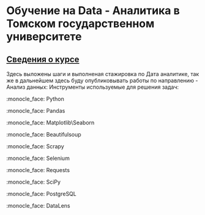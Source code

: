 <h1>Обучение на Data - Аналитика в Томском государственном университете</h1>

<h2><a href = "https://data-diving.ru/data-start">Сведения о курсе </a></h2>

Здесь выложены шаги и выполненая стажировка по Дата аналитике, так же в дальнейшем здесь буду 
опубликовывать работы по направлению - Анализ данных:
Инструменты используемые для решения задач:
<p>:monocle_face: Python</p>
<p>:monocle_face: Pandas</p>
<p>:monocle_face: Matplotlib\Seaborn</p>
<p>:monocle_face: Beautifulsoup</p>
<p>:monocle_face: Scrapy</p>
<p>:monocle_face: Selenium</p>
<p>:monocle_face: Requests</p>
<p>:monocle_face: SciPy</p>
<p>:monocle_face: PostgreSQL</p>
<p>:monocle_face: DataLens</p>
